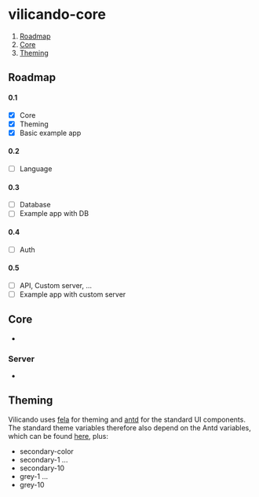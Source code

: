 # vilicando-core

1. [Roadmap](#roadmap)
2. [Core](#core)
3. [Theming](#theming)

## Roadmap

#### 0.1

- [x] Core
- [x] Theming
- [x] Basic example app

#### 0.2

- [ ] Language

#### 0.3

- [ ] Database
- [ ] Example app with DB

#### 0.4

- [ ] Auth

#### 0.5

- [ ] API, Custom server, ...
- [ ] Example app with custom server

## Core

-

### Server

-

## Theming

Vilicando uses [fela](http://fela.js.org) for theming and [antd](https://ant.design/) for the standard UI components. The standard theme variables therefore also depend on the Antd variables, which can be found [here](https://github.com/ant-design/ant-design/blob/master/components/style/themes/default.less), plus:

- secondary-color
- secondary-1
  ...
- secondary-10
- grey-1
  ...
- grey-10
